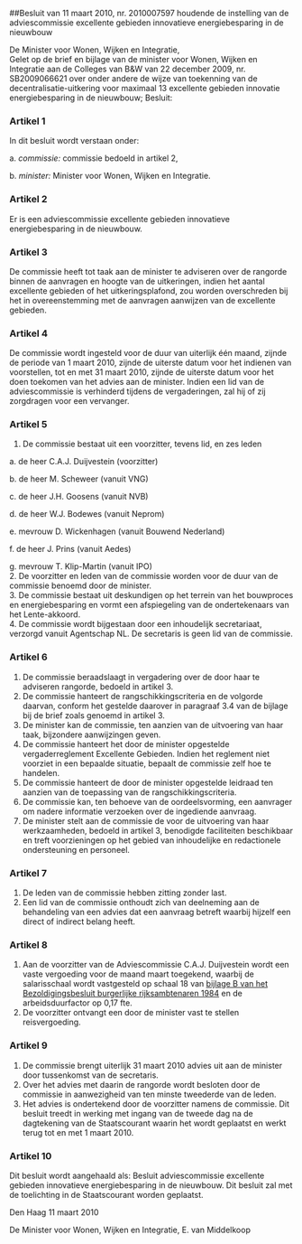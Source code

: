 <meta http-equiv='Content-Type' content='text/html; charset=utf-8' />

##Besluit van 11 maart 2010, nr. 2010007597 houdende de instelling van de adviescommissie excellente gebieden innovatieve energiebesparing in de nieuwbouw

De Minister voor Wonen, Wijken en Integratie,  
Gelet op de brief en bijlage van de minister voor Wonen, Wijken en Integratie aan de Colleges van B&W van 22 december 2009, nr. SB2009066621 over onder andere de wijze van toekenning van de decentralisatie-uitkering voor maximaal 13 excellente gebieden innovatie energiebesparing in de nieuwbouw;
Besluit:    

### Artikel  1  

In dit besluit wordt verstaan onder: 

a.  *commissie:* commissie bedoeld in artikel 2,  

b.  *minister:* Minister voor Wonen, Wijken en Integratie.   

### Artikel  2  

Er is een adviescommissie excellente gebieden innovatieve energiebesparing in de nieuwbouw. 

### Artikel  3  

De commissie heeft tot taak aan de minister te adviseren over de rangorde binnen de aanvragen en hoogte van de uitkeringen, indien het aantal excellente gebieden of het uitkeringsplafond, zou worden overschreden bij het in overeenstemming met de aanvragen aanwijzen van de excellente gebieden. 

### Artikel  4  

De commissie wordt ingesteld voor de duur van uiterlijk één maand, zijnde de periode van 1 maart 2010, zijnde de uiterste datum voor het indienen van voorstellen, tot en met 31 maart 2010, zijnde de uiterste datum voor het doen toekomen van het advies aan de minister. Indien een lid van de adviescommissie is verhinderd tijdens de vergaderingen, zal hij of zij zorgdragen voor een vervanger. 

### Artikel  5  

1.  De commissie bestaat uit een voorzitter, tevens lid, en zes leden 

a. de heer C.A.J. Duijvestein (voorzitter)  

b. de heer M. Scheweer (vanuit VNG)  

c. de heer J.H. Goosens (vanuit NVB)  

d. de heer W.J. Bodewes (vanuit Neprom)  

e. mevrouw D. Wickenhagen (vanuit Bouwend Nederland)  

f. de heer J. Prins (vanuit Aedes)  

g. mevrouw T. Klip-Martin (vanuit IPO)     
2.  De voorzitter en leden van de commissie worden voor de duur van de commissie benoemd door de minister.   
3.  De commissie bestaat uit deskundigen op het terrein van het bouwproces en energiebesparing en vormt een afspiegeling van de ondertekenaars van het Lente-akkoord.   
4.  De commissie wordt bijgestaan door een inhoudelijk secretariaat, verzorgd vanuit Agentschap NL. De secretaris is geen lid van de commissie.  

### Artikel  6  

1.  De commissie beraadslaagt in vergadering over de door haar te adviseren rangorde, bedoeld in artikel 3.   
2.  De commissie hanteert de rangschikkingscriteria en de volgorde daarvan, conform het gestelde daarover in paragraaf 3.4 van de bijlage bij de brief zoals genoemd in artikel 3.   
3.  De minister kan de commissie, ten aanzien van de uitvoering van haar taak, bijzondere aanwijzingen geven.   
4.  De commissie hanteert het door de minister opgestelde vergaderreglement Excellente Gebieden. Indien het reglement niet voorziet in een bepaalde situatie, bepaalt de commissie zelf hoe te handelen.   
5.  De commissie hanteert de door de minister opgestelde leidraad ten aanzien van de toepassing van de rangschikkingscriteria.   
6.  De commissie kan, ten behoeve van de oordeelsvorming, een aanvrager om nadere informatie verzoeken over de ingediende aanvraag.   
7.  De minister stelt aan de commissie de voor de uitvoering van haar werkzaamheden, bedoeld in artikel 3, benodigde faciliteiten beschikbaar en treft voorzieningen op het gebied van inhoudelijke en redactionele ondersteuning en personeel.  

### Artikel  7  

1.  De leden van de commissie hebben zitting zonder last.   
2.  Een lid van de commissie onthoudt zich van deelneming aan de behandeling van een advies dat een aanvraag betreft waarbij hijzelf een direct of indirect belang heeft.  

### Artikel  8  

1.  Aan de voorzitter van de Adviescommissie C.A.J. Duijvestein wordt een vaste vergoeding voor de maand maart toegekend, waarbij de salarisschaal wordt vastgesteld op schaal 18 van [bijlage B van het Bezoldigingsbesluit burgerlijke rijksambtenaren 1984](../../../../../../../../../AMvB/bezoldigingsbesluit/burgerlijke/rijksambtenaren/1984/BWBR0003630/README.md) en de arbeidsduurfactor op 0,17 fte.   
2.  De voorzitter ontvangt een door de minister vast te stellen reisvergoeding.  

### Artikel  9  

1.  De commissie brengt uiterlijk 31 maart 2010 advies uit aan de minister door tussenkomst van de secretaris.   
2.  Over het advies met daarin de rangorde wordt besloten door de commissie in aanwezigheid van ten minste tweederde van de leden.   
3.  Het advies is ondertekend door de voorzitter namens de commissie. Dit besluit treedt in werking met ingang van de tweede dag na de dagtekening van de Staatscourant waarin het wordt geplaatst en werkt terug tot en met 1 maart 2010.  

### Artikel  10  

Dit besluit wordt aangehaald als: Besluit adviescommissie excellente gebieden innovatieve energiebesparing in de nieuwbouw. 
Dit besluit zal met de toelichting in de Staatscourant worden geplaatst.   

Den Haag 
11 maart 2010   

De 
Minister voor Wonen, Wijken en Integratie, 
E. van Middelkoop     
